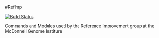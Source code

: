 #RefImp

[![Build Status](https://travis-ci.org/genome/refimp.svg?branch=master)](https://travis-ci.org/genome/refimp)

Commands and Modules used by the Reference Improvement group at the McDonnell Genome Institure
